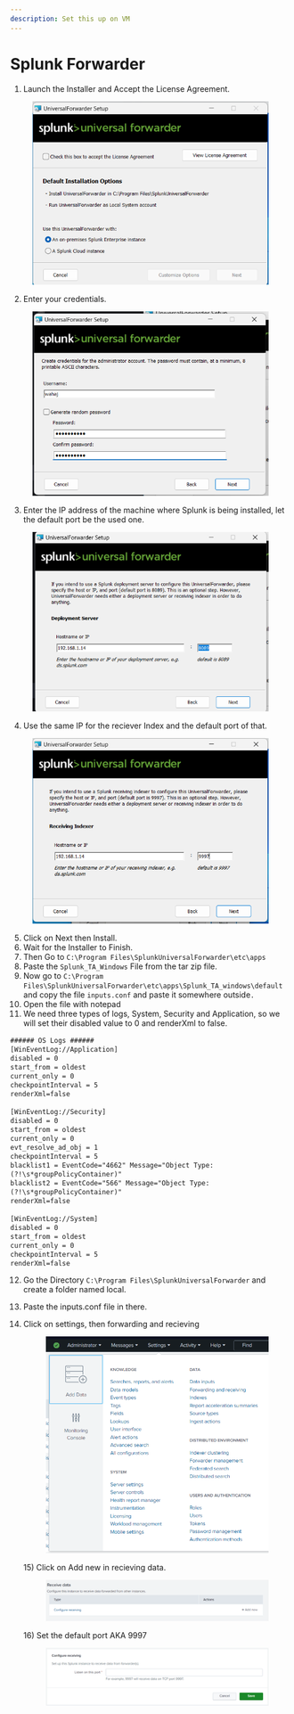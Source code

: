 ```yaml
---
description: Set this up on VM
---
```


# Splunk Forwarder



1. Launch the Installer and Accept the License Agreement.

<figure><img src="../.gitbook/assets/image (16).png" alt=""><figcaption></figcaption></figure>

2. Enter your credentials.

<figure><img src="../.gitbook/assets/image (18).png" alt=""><figcaption></figcaption></figure>

3. Enter the IP address of the machine where Splunk is being installed, let the default port be the used one.

<figure><img src="../.gitbook/assets/image (19).png" alt=""><figcaption></figcaption></figure>

4. Use the same IP for the reciever Index and the default port of that.

<figure><img src="../.gitbook/assets/image (20).png" alt=""><figcaption></figcaption></figure>

5. Click on Next then Install.
6. Wait for the Installer to Finish.
7. Then Go to `C:\Program Files\SplunkUniversalForwarder\etc\apps`
8. Paste the `Splunk_TA_Windows` File from the tar zip file.
9. Now go to `C:\Program Files\SplunkUniversalForwarder\etc\apps\Splunk_TA_windows\default` and copy the file `inputs.conf` and paste it somewhere outside`.`
10. Open the file with notepad
11. We need three types of logs, System, Security and Application, so we will set their disabled value to 0 and renderXml to false.

```
###### OS Logs ######
[WinEventLog://Application]
disabled = 0
start_from = oldest
current_only = 0
checkpointInterval = 5
renderXml=false

[WinEventLog://Security]
disabled = 0
start_from = oldest
current_only = 0
evt_resolve_ad_obj = 1
checkpointInterval = 5
blacklist1 = EventCode="4662" Message="Object Type:(?!\s*groupPolicyContainer)"
blacklist2 = EventCode="566" Message="Object Type:(?!\s*groupPolicyContainer)"
renderXml=false

[WinEventLog://System]
disabled = 0
start_from = oldest
current_only = 0
checkpointInterval = 5
renderXml=false
```

12. Go the Directory `C:\Program Files\SplunkUniversalForwarder` and create a folder named local.
13. Paste the inputs.conf file in there.
14. Click on settings, then forwarding and recieving

    <figure><img src="../.gitbook/assets/image (10).png" alt=""><figcaption></figcaption></figure>

    15\) Click on Add new in recieving data.

    <figure><img src="../.gitbook/assets/image (11).png" alt=""><figcaption></figcaption></figure>

    16\) Set the default port AKA 9997

    <figure><img src="../.gitbook/assets/image (12).png" alt=""><figcaption></figcaption></figure>

